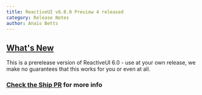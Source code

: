 ```yaml
---
title: ReactiveUI v6.0.0 Preview 4 released
category: Release Notes
author: Anaïs Betts
---
```


## [What's New](https://github.com/reactiveui/ReactiveUI/compare/main...5.99.0)

This is a prerelease version of ReactiveUI 6.0 - use at your own release, we make no guarantees that this works for you or even at all.

### [Check the Ship PR](https://github.com/reactiveui/ReactiveUI/pull/434) for more info
